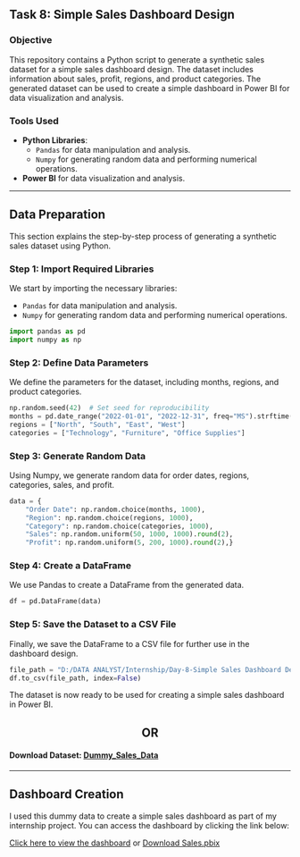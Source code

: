 ## Task 8: Simple Sales Dashboard Design

### **Objective**
This repository contains a Python script to generate a synthetic sales dataset for a simple sales dashboard design. 
The dataset includes information about sales, profit, regions, and product categories. 
The generated dataset can be used to create a simple dashboard in Power BI for data visualization and analysis.


### **Tools Used**
- **Python Libraries**:
  - `Pandas` for data manipulation and analysis.
  - `Numpy` for generating random data and performing numerical operations.
- **Power BI** for data visualization and analysis.
---
## Data Preparation

This section explains the step-by-step process of generating a synthetic sales dataset using Python.

### Step 1: Import Required Libraries
We start by importing the necessary libraries:
- `Pandas` for data manipulation and analysis.
- `Numpy` for generating random data and performing numerical operations.

```python
import pandas as pd
import numpy as np
```

### Step 2: Define Data Parameters
We define the parameters for the dataset, including months, regions, and product categories.
```python
np.random.seed(42)  # Set seed for reproducibility
months = pd.date_range("2022-01-01", "2022-12-31", freq="MS").strftime("%b-%Y").tolist()
regions = ["North", "South", "East", "West"]
categories = ["Technology", "Furniture", "Office Supplies"]
```

### Step 3: Generate Random Data
Using Numpy, we generate random data for order dates, regions, categories, sales, and profit.
```python
data = {
    "Order Date": np.random.choice(months, 1000),
    "Region": np.random.choice(regions, 1000),
    "Category": np.random.choice(categories, 1000),
    "Sales": np.random.uniform(50, 1000, 1000).round(2),
    "Profit": np.random.uniform(5, 200, 1000).round(2),}
```

### Step 4: Create a DataFrame
We use Pandas to create a DataFrame from the generated data.
```python
df = pd.DataFrame(data)
```

### Step 5: Save the Dataset to a CSV File
Finally, we save the DataFrame to a CSV file for further use in the dashboard design.
```python
file_path = "D:/DATA ANALYST/Internship/Day-8-Simple Sales Dashboard Design/Dummy_Sales_Data.csv"
df.to_csv(file_path, index=False)
```

The dataset is now ready to be used for creating a simple sales dashboard in Power BI.
<h2 align="center">OR</h2>

#### Download Dataset: [Dummy_Sales_Data](https://github.com/saurabhtikadar/DATA-ANALYST-INTERNS/blob/main/Task%208/Dummy_Sales_Data.csv)
---
## Dashboard Creation
I used this dummy data to create a simple sales dashboard as part of my internship project. You can access the dashboard by clicking the link below:

[Click here to view the dashboard](https://app.powerbi.com/groups/me/reports/724cdd2b-a672-45cb-8b4b-dce0d94364e4/7d9bc1d33b582d009dcb?experience=power-bi) or [Download Sales.pbix](https://github.com/saurabhtikadar/DATA-ANALYST-INTERNS/blob/main/Task%208/Sales.pbix)
